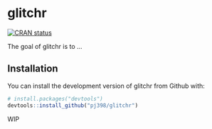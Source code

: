 
<!-- README.md is generated from README.Rmd. Please edit that file -->

# glitchr

<!-- badges: start -->

[![CRAN
status](https://www.r-pkg.org/badges/version/glitchr)](https://cran.r-project.org/package=glitchr)
<!-- badges: end -->

The goal of glitchr is to …

## Installation

You can install the development version of glitchr from Github with:

``` r
# install.packages("devtools")
devtools::install_github("pj398/glitchr")
```

WIP
